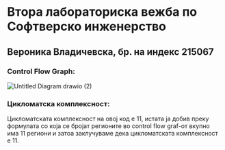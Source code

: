 # Втора лабораториска вежба по Софтверско инженерство 
## Вероника Владичевска, бр. на индекс 215067
### Control Flow Graph:
![Untitled Diagram drawio (2)](https://github.com/vladicevskav/SI_2023_lab2_215067/assets/127884763/73aeb629-dc89-4bf7-af53-6bb160491ffb)
### Цикломатска комплексност:
Цикломатската комплексност на овој код е 11, истата ја добив преку формулата со која се бројат регионите во control flow graf-от вкупно има 11 региони и затоа заклучуваме дека цикломатската комплексност е 11.
